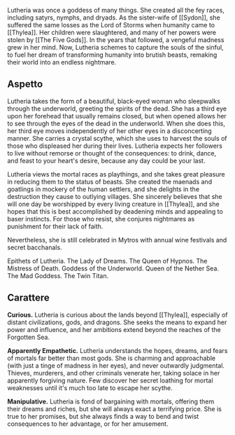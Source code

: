 Lutheria was once a goddess of many things. She created all the fey races, including satyrs, nymphs, and dryads. As the sister-wife of [[Sydon]], she suffered the same losses as the Lord of Storms when humanity came to [[Thylea]]. Her children were slaughtered, and many of her powers were stolen by [[The Five Gods]]. In the years that followed, a vengeful madness grew in her mind. Now, Lutheria schemes to capture the souls of the sinful, to fuel her dream of transforming humanity into brutish beasts, remaking their world into an endless nightmare.


## Aspetto
Lutheria takes the form of a beautiful, black-eyed woman who sleepwalks through the underworld, greeting the spirits of the dead. She has a third eye upon her forehead that usually remains closed, but when opened allows her to see through the eyes of the dead in the underworld. When she does this, her third eye moves independently of her other eyes in a disconcerting manner. She carries a crystal scythe, which she uses to harvest the souls of those who displeased her during their lives. Lutheria expects her followers to live without remorse or thought of the consequences: to drink, dance, and feast to your heart's desire, because any day could be your last.

Lutheria views the mortal races as playthings, and she takes great pleasure in reducing them to the status of beasts. She created the maenads and goatlings in mockery of the human settlers, and she delights in the destruction they cause to outlying villages. She sincerely believes that she will one day be worshipped by every living creature in [[Thylea]], and she hopes that this is best accomplished by deadening minds and appealing to baser instincts. For those who resist, she conjures nightmares as punishment for their lack of faith.

Nevertheless, she is still celebrated in Mytros with annual wine festivals and secret bacchanals.

Epithets of Lutheria. The Lady of Dreams. The Queen of Hypnos. The Mistress of Death. Goddess of the Underworld. Queen of the Nether Sea. The Mad Goddess. The Twin Titan.

## Carattere
**Curious.** Lutheria is curious about the lands beyond [[Thylea]], especially of distant civilizations, gods, and dragons. She seeks the means to expand her power and influence, and her ambitions extend beyond the reaches of the Forgotten Sea.

**Apparently Empathetic.** Lutheria understands the hopes, dreams, and fears of mortals far better than most gods. She is charming and approachable (with just a tinge of madness in her eyes), and never outwardly judgmental. Thieves, murderers, and other criminals venerate her, taking solace in her apparently forgiving nature. Few discover her secret loathing for mortal weaknesses until it's much too late to escape her scythe.

**Manipulative.** Lutheria is fond of bargaining with mortals, offering them their dreams and riches, but she will always exact a terrifying price. She is true to her promises, but she always finds a way to bend and twist consequences to her advantage, or for her amusement.
